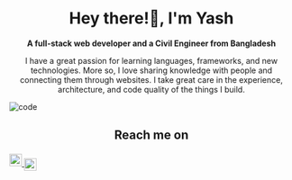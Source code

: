 ## <h1 align="center">Hey there!:wave:, I'm Yash</h1>
<p align="center"><b>A full-stack web developer and a Civil Engineer from Bangladesh</b></p>
<p align="center">I have a great passion for learning languages, frameworks, and new technologies. More so, I love sharing knowledge with people and connecting them through websites. I take great care in the experience, architecture, and code quality of the things I build.</p>

![code](https://user-images.githubusercontent.com/74345713/208240512-051127dd-6a40-4c2d-b850-1e96628890b5.gif)

## <p align="center">Reach me on</p>
<a align="center" href="https://twitter.com/yash_solo000" rel="nofollow">
  <img  alt="Yash Twitter" width="22px" src="https://raw.githubusercontent.com/peterthehan/peterthehan/master/assets/twitter.svg" >
</a>
<a align="center" href="https://www.linkedin.com/in/yash-solo/" rel="nofollow">
  <img align="center" alt="Yash LinkedIN" width="22px" src="https://raw.githubusercontent.com/peterthehan/peterthehan/master/assets/linkedin.svg" >
</a>
</br>
<br>
<!--
**yash244466666/yash244466666** is a ✨ _special_ ✨ repository because its `README.md` (this file) appears on your GitHub profile.

Here are some ideas to get you started:

- 🔭 I’m currently working on ...
- 🌱 I’m currently learning ...
- 👯 I’m looking to collaborate on ...
- 🤔 I’m looking for help with ...
- 💬 Ask me about ...
- 📫 How to reach me: ...
- 😄 Pronouns: ...
- ⚡ Fun fact: ...
-->

